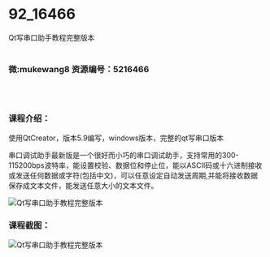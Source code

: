 # 92_16466
Qt写串口助手教程完整版本
<br/></br>
<h3>微:mukewang8 资源编号：5216466</h3>
<br/></br>
<h3>课程介绍：</h3>
<p>使用QtCreator，版本5.9编写，windows版本，完整的qt写串口版本</p>
<p>串口调试助手最新版是一个很好而小巧的串口调试助手，支持常用的300-115200bps波特率，能设置校验、数据位和停止位，能以ASCII码或十六进制接收或发送任何数据或字符(包括中文)，可以任意设定自动发送周期,并能将接收数据保存成文本文件，能发送任意大小的文本文件。</p>
<p><img src="https://www.ko996.com/wp-content/uploads/img/2020/11/1-111.png" alt="Qt写串口助手教程完整版本"></p>
<div class="info-desc">
<h3>课程截图：</h3>
<p><img src="https://www.ko996.com/wp-content/uploads/img/2020/11/2-112.png" alt="Qt写串口助手教程完整版本"></p>


			
</div>
